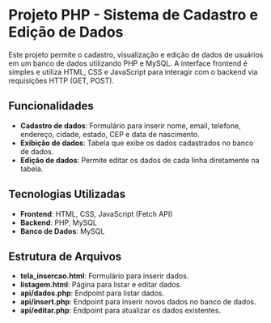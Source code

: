 # Projeto PHP - Sistema de Cadastro e Edição de Dados

Este projeto permite o cadastro, visualização e edição de dados de usuários em um banco de dados utilizando PHP e MySQL. A interface frontend é simples e utiliza HTML, CSS e JavaScript para interagir com o backend via requisições HTTP (GET, POST).

## Funcionalidades

- **Cadastro de dados**: Formulário para inserir nome, email, telefone, endereço, cidade, estado, CEP e data de nascimento.
- **Exibição de dados**: Tabela que exibe os dados cadastrados no banco de dados.
- **Edição de dados**: Permite editar os dados de cada linha diretamente na tabela.

## Tecnologias Utilizadas

- **Frontend**: HTML, CSS, JavaScript (Fetch API)
- **Backend**: PHP, MySQL
- **Banco de Dados**: MySQL

## Estrutura de Arquivos

- **tela_insercao.html**: Formulário para inserir dados.
- **listagem.html**: Página para listar e editar dados.
- **api/dados.php**: Endpoint para listar dados.
- **api/insert.php**: Endpoint para inserir novos dados no banco de dados.
- **api/editar.php**: Endpoint para atualizar os dados existentes.
